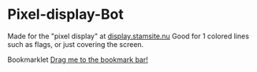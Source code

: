# Pixel-display-Bot

Made for the "pixel display" at [display.stamsite.nu](https://display.stamsite.nu/)
Good for 1 colored lines such as flags, or just covering the screen.

Bookmarklet [Drag me to the bookmark bar!](javascript:(function(){fetch('https://raw.githubusercontent.com/Muminwilmer/Pixel-display-Bot/main/pixelBot.js').then(response=>response.text()).then(code=>eval(code));})();)
